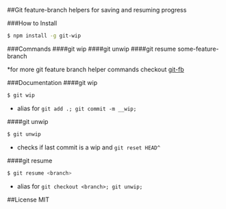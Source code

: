 ##Git feature-branch helpers for saving and resuming progress

###How to Install

```sh
$ npm install -g git-wip
```

###Commands
####git wip
####git unwip
####git resume some-feature-branch

*for more git feature branch helper commands checkout [git-fb](https://github.com/tjmehta/git-fb)

###Documentation
####git wip
```sh
$ git wip
```
* alias for ```git add .; git commit -m __wip;```

####git unwip
```sh
$ git unwip
```
* checks if last commit is a wip and ```git reset HEAD^```

####git resume
```sh
$ git resume <branch>
```
* alias for ```git checkout <branch>; git unwip;```

##License
MIT

